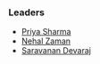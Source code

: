 ### Leaders
* [Priya Sharma](mailto:priya.sharma@owasp.org)
* [Nehal Zaman](mailto:nehal.zaman@owasp.org)
* [Saravanan Devaraj](mailto:saravanan.devaraj@owasp.org)
